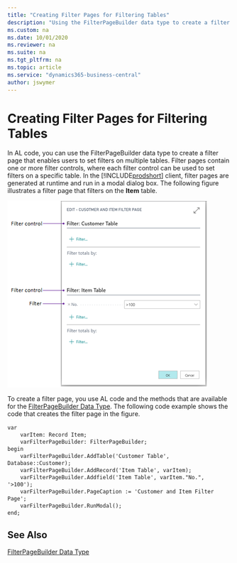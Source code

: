 ```yaml
---
title: "Creating Filter Pages for Filtering Tables"
description: "Using the FilterPageBuilder data type to create a filter page in AL for Business Central."
ms.custom: na
ms.date: 10/01/2020
ms.reviewer: na
ms.suite: na
ms.tgt_pltfrm: na
ms.topic: article
ms.service: "dynamics365-business-central"
author: jswymer
---
```


# Creating Filter Pages for Filtering Tables

In AL code, you can use the FilterPageBuilder data type to create a filter page that enables users to set filters on multiple tables. Filter pages contain one or more filter controls, where each filter control can be used to set filters on a specific table. In the [!INCLUDE[prodshort](includes/prodshort.md)] client, filter pages are generated at runtime and run in a modal dialog box. The following figure illustrates a filter page that filters on the **Item** table.  
  
 ![Shows a filter page for the item table](media/Filter-Page.png "FilterPage")  
  
To create a filter page, you use AL code and the methods that are available for the [FilterPageBuilder Data Type](methods-auto/filterpagebuilder/filterpagebuilder-data-type.md). The following code example shows the code that creates the filter page in the figure.  
  
```  
var
    varItem: Record Item;
    varFilterPageBuilder: FilterPageBuilder;
begin
    varFilterPageBuilder.AddTable('Customer Table', Database::Customer);
    varFilterPageBuilder.AddRecord('Item Table', varItem);
    varFilterPageBuilder.Addfield('Item Table', varItem."No.", '>100');
    varFilterPageBuilder.PageCaption := 'Customer and Item Filter Page';
    varFilterPageBuilder.RunModal();
end;
```
  
## See Also

[FilterPageBuilder Data Type](methods-auto/filterpagebuilder/filterpagebuilder-data-type.md)  
